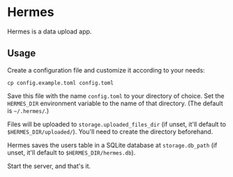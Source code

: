 # Hermes

Hermes is a data upload app.

## Usage

Create a configuration file and customize it according to your needs:

``` shell
cp config.example.toml config.toml
```

Save this file with the name `config.toml` to your directory of choice. Set the `HERMES_DIR` environment variable to the name of that directory. (The default is `~/.hermes/`.)

Files will be uploaded to `storage.uploaded_files_dir` (if unset, it'll default to `$HERMES_DIR/uploaded/`). You'll need to create the directory beforehand.

Hermes saves the users table in a SQLite database at `storage.db_path` (if unset, it'll default to `$HERMES_DIR/hermes.db`).

Start the server, and that's it.
